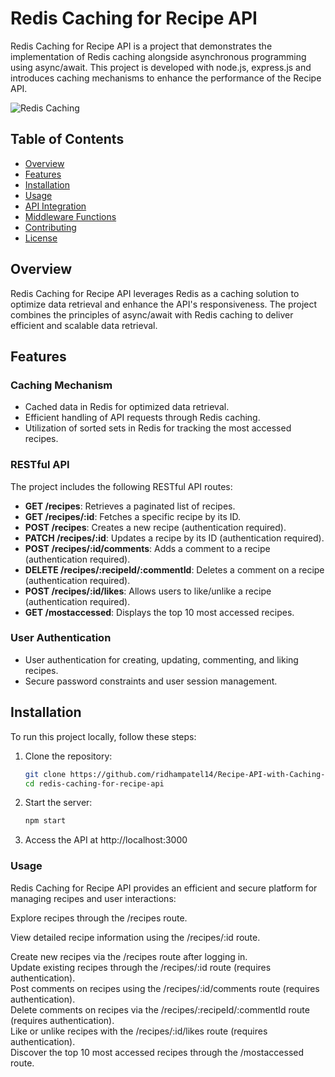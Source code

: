 # Redis Caching for Recipe API

Redis Caching for Recipe API is a project that demonstrates the implementation of Redis caching alongside asynchronous programming using async/await. This project is developed with node.js, express.js and introduces caching mechanisms to enhance the performance of the Recipe API.

![Redis Caching](link_to_project_image)

## Table of Contents

- [Overview](#overview)
- [Features](#features)
- [Installation](#installation)
- [Usage](#usage)
- [API Integration](#api-integration)
- [Middleware Functions](#middleware-functions)
- [Contributing](#contributing)
- [License](#license)

## Overview

Redis Caching for Recipe API leverages Redis as a caching solution to optimize data retrieval and enhance the API's responsiveness. The project combines the principles of async/await with Redis caching to deliver efficient and scalable data retrieval.

## Features

### Caching Mechanism

- Cached data in Redis for optimized data retrieval.
- Efficient handling of API requests through Redis caching.
- Utilization of sorted sets in Redis for tracking the most accessed recipes.

### RESTful API

The project includes the following RESTful API routes:

- **GET /recipes**: Retrieves a paginated list of recipes.
- **GET /recipes/:id**: Fetches a specific recipe by its ID.
- **POST /recipes**: Creates a new recipe (authentication required).
- **PATCH /recipes/:id**: Updates a recipe by its ID (authentication required).
- **POST /recipes/:id/comments**: Adds a comment to a recipe (authentication required).
- **DELETE /recipes/:recipeId/:commentId**: Deletes a comment on a recipe (authentication required).
- **POST /recipes/:id/likes**: Allows users to like/unlike a recipe (authentication required).
- **GET /mostaccessed**: Displays the top 10 most accessed recipes.

### User Authentication

- User authentication for creating, updating, commenting, and liking recipes.
- Secure password constraints and user session management.

## Installation

To run this project locally, follow these steps:

1. Clone the repository:

   ```bash
   git clone https://github.com/ridhampatel14/Recipe-API-with-Caching-using-Redis.git
   cd redis-caching-for-recipe-api
    ```
2. Start the server:
    ```bash
    npm start
    ```

3. Access the API at http://localhost:3000


### Usage
Redis Caching for Recipe API provides an efficient and secure platform for managing recipes and user interactions:

Explore recipes through the /recipes route.  

View detailed recipe information using the /recipes/:id route.  

Create new recipes via the /recipes route after logging in.  
Update existing recipes through the /recipes/:id route (requires authentication).  
Post comments on recipes using the /recipes/:id/comments route (requires authentication).  
Delete comments on recipes via the /recipes/:recipeId/:commentId route (requires authentication).  
Like or unlike recipes with the /recipes/:id/likes route (requires authentication).  
Discover the top 10 most accessed recipes through the /mostaccessed route.  
